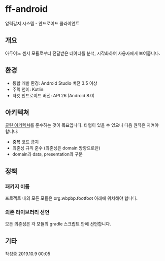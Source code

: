 # ff-android

압력감지 시스템 - 안드로이드 클라이언트

## 개요

아두이노 센서 모듈로부터 전달받은 데이터를 분석, 시각화하여 사용자에게 보여줍니다.

## 환경

- 통합 개발 환경: Android Studio 버전 3.5 이상
- 주력 언어: Kotlin
- 타겟 안드로이드 버전: API 26 (Android 8.0)

## 아키텍쳐

 [클린 아키텍쳐](https://blog.cleancoder.com/uncle-bob/2012/08/13/the-clean-architecture.html)를 준수하는 것이 목표입니다. 타협이 있을 수 있으나 다음 원칙은 지켜야 합니다:
 
 - 중복 코드 금지
 - 의존성 규칙 준수 (의존성은 domain 방향으로만)
 - domain과 data, presentation의 구분
 
## 정책

### 패키지 이름

 프로젝트 내의 모든 모듈은 org.wbpbp.footfoot 아래에 위치해야 합니다.
 
### 의존 라이브러리 선언

 모든 의존성은 각 모듈의 gradle 스크립트 안에 선언합니다.
 
 
 
 
 ## 기타
 
  작성중 2019.10.9 00:05





